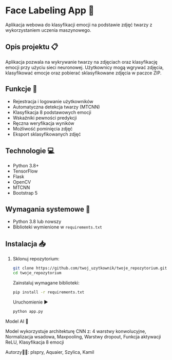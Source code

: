 # Face Labeling App 🎯

Aplikacja webowa do klasyfikacji emocji na podstawie zdjęć twarzy z wykorzystaniem uczenia maszynowego.

## Opis projektu 📋

Aplikacja pozwala na wykrywanie twarzy na zdjęciach oraz klasyfikację emocji przy użyciu sieci neuronowej. Użytkownicy mogą wgrywać zdjęcia, klasyfikować emocje oraz pobierać sklasyfikowane zdjęcia w paczce ZIP.

## Funkcje 🚀

- Rejestracja i logowanie użytkowników
- Automatyczna detekcja twarzy (MTCNN)
- Klasyfikacja 8 podstawowych emocji
- Wskaźniki pewności predykcji
- Ręczna weryfikacja wyników
- Możliwość pominięcia zdjęć
- Eksport sklasyfikowanych zdjęć

## Technologie 💻

- Python 3.8+
- TensorFlow
- Flask
- OpenCV
- MTCNN
- Bootstrap 5

## Wymagania systemowe 🔧

- Python 3.8 lub nowszy
- Biblioteki wymienione w `requirements.txt`

## Instalacja 📥

1. Sklonuj repozytorium:
   ```bash
   git clone https://github.com/twoj_uzytkownik/twoje_repozytorium.git
   cd twoje_repozytorium
   ```
   Zainstaluj wymagane biblioteki:

   ```bash
   pip install -r requirements.txt
   ```
   
   Uruchomienie ▶️
   ```bash
   python app.py
   ```
   
Model AI 🧠

Model wykorzystuje architekturę CNN z:
4 warstwy konwolucyjne, Normalizacja wsadowa, Maxpooling, Warstwy dropout, Funkcja aktywacji ReLU, Klasyfikacja 8 emocji

Autorzy👨‍💻:
plspry, Aquaier, Szylica, Kamil
